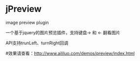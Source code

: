 jPreview
========

image preview plugin

一个基于jquery的图片预览插件，支持键盘-> 和 <- 翻看图片

API支持trunLeft、turnRight回调

#效果请查看：http://www.aililuo.com/demos/preview/index.html
